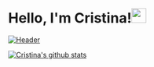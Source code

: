 # Hello, I'm Cristina!<img src="https://raw.githubusercontent.com/MartinHeinz/MartinHeinz/master/wave.gif" width="30px">



[![Header](https://raw.githubusercontent.com/MartinHeinz/<OWNER>/<OWNER>/readme_header.png "Header")](https://some-url.dev/)

[![Cristina's github stats](https://github-readme-stats.vercel.app/api?username=cfujiname)](https://github.com/cfujiname/github-readme-stats)

